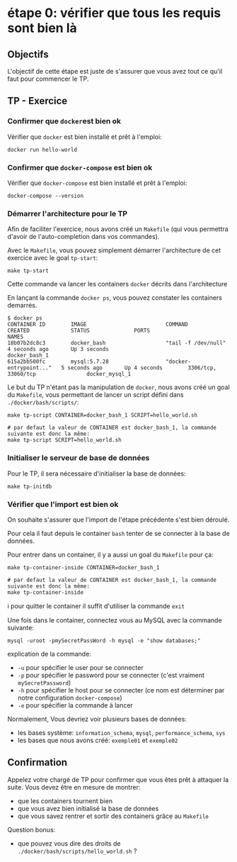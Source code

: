 # étape 0: vérifier que tous les requis sont bien là


## Objectifs

L'objectif de cette étape est juste de  s'assurer que vous avez tout ce qu'il faut pour commencer le TP.


## TP - Exercice


### Confirmer que `docker`est bien ok

Vérifier que `docker` est bien installé et prêt à l'emploi:

```
docker run hello-world
```


### Confirmer que `docker-compose` est bien ok

Vérifier que `docker-compose` est bien installé et prêt à l'emploi:


```
docker-compose --version
```


### Démarrer l'architecture pour le TP

Afin de faciliter l'exercice, nous avons créé un `Makefile` (qui vous permettra d'avoir de l'auto-completion dans vos commandes).

Avec le `Makefile`, vous pouvez simplement démarrer l'architecture de cet exercice avec le goal `tp-start`:

```
make tp-start
```

Cette commande va lancer les containers `docker` décrits dans l'architecture

En lançant la commande `docker ps`, vous pouvez constater les containers demarrés.

```
$ docker ps
CONTAINER ID        IMAGE                         COMMAND                  CREATED             STATUS              PORTS                              NAMES
18b07b2dc8c3        docker_bash                   "tail -f /dev/null"      4 seconds ago       Up 3 seconds                                           docker_bash_1
615a2bb500fc        mysql:5.7.28                  "docker-entrypoint..."   5 seconds ago       Up 4 seconds        3306/tcp, 33060/tcp                docker_mysql_1
```

Le but du TP n'étant pas la manipulation de `docker`, nous avons créé un goal du `Makefile`, vous permettant de lancer un script défini dans `./docker/bash/scripts/`:

```
make tp-script CONTAINER=docker_bash_1 SCRIPT=hello_world.sh

# par defaut la valeur de CONTAINER est docker_bash_1, la commande suivante est donc la même:
make tp-script SCRIPT=hello_world.sh
```


### Initialiser le serveur de base de données

Pour le TP, il sera nécessaire d'initialiser la base de données:

```
make tp-initdb
```


### Vérifier que l'import est bien ok

On souhaite s'assurer que l'import de l'étape précédente s'est bien déroulé.

Pour cela il faut depuis le container `bash` tenter de se connecter à la base de données.

Pour entrer dans un container, il y a aussi un goal du `Makefile` pour ça:

```
make tp-container-inside CONTAINER=docker_bash_1

# par defaut la valeur de CONTAINER est docker_bash_1, la commande suivante est donc la même:
make tp-container-inside
```

:information_source: pour quitter le container il suffit d'utiliser la commande `exit`


Une fois dans le container, connectez vous au MySQL avec la commande suivante:

```
mysql -uroot -pmySecretPassWord -h mysql -e "show databases;"
```
explication de la commande:
* `-u` pour spécifier le user pour se connecter
* `-p` pour spécifier le password pour se connecter (c'est vraiment `mySecretPassword`)
* `-h` pour spécifier le host pour se connecter (ce nom est déterminer par notre configuration `docker-compose`)
* `-e` pour spécifier la commande à lancer

Normalement, Vous devriez voir plusieurs bases de données:
* les bases système: `information_schema`, `mysql`, `performance_schema`, `sys`
* les bases que nous avons créé: `exemple01` et `exemple02`


## Confirmation

Appelez votre chargé de TP pour confirmer que vous êtes prêt à attaquer la suite.
Vous devez être en mesure de montrer:
* que les containers tournent bien
* que vous avez bien initialisé la base de données
* que vous savez rentrer et sortir des containers grâce au `Makefile`

Question bonus:
* que pouvez vous dire des droits de `./docker/bash/scripts/hello_world.sh` ?
